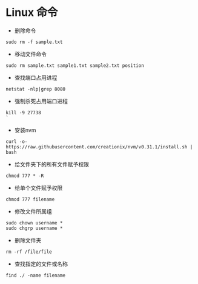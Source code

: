 # Linux 命令

* 删除命令

```text
sudo rm -f sample.txt
```

* 移动文件命令

```text
sudo rm sample.txt sample1.txt sample2.txt position
```

* 查找端口占用进程

```text
netstat -nlp|grep 8080
```

* 强制杀死占用端口进程

```text
kill -9 27738
`
```

* 安装nvm

```text
curl -o- https://raw.githubusercontent.com/creationix/nvm/v0.31.1/install.sh | bash
```

* 给文件夹下的所有文件赋予权限

```text
chmod 777 * -R
```

* 给单个文件赋予权限

```text
chmod 777 filename
```

* 修改文件所属组

```text
sudo chown username *
sudo chgrp username *
```

* 删除文件夹

```text
rm -rf /file/file
```

* 查找指定的文件或名称

```text
find ./ -name filename
```

